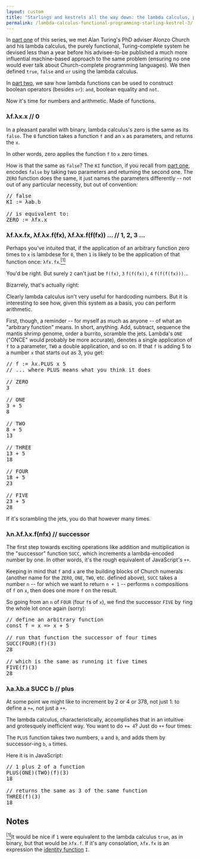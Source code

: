```yaml
---
layout: custom
title: "Starlings and kestrels all the way down: the lambda calculus, part iii"
permalink: /lambda-calculus-functional-programming-starling-kestrel-3/
---
```

<script src="/scripts/lambda.js"></script>

In <a href="/lambda-calculus-functional-programming-starling-kestrel-1/" target="\_blank" rel="noopener noreferrer">part one</a> of this series, we met Alan Turing's PhD adviser Alonzo Church and his lambda calculus, the purely functional, Turing-complete system he devised less than a year before his advisee-to-be published a much more influential machine-based approach to the same problem (ensuring no one would ever talk about Church-complete programming languages). We then defined `true`, `false` and `or` using the lambda calculus.

In <a href="/lambda-calculus-functional-programming-starling-kestrel-2/" target="\_blank" rel="noopener noreferrer">part two</a>, we saw how lambda functions can be used to construct boolean operators (besides `or`): `and`, boolean equality and `not`.

Now it's time for numbers and arithmetic. Made of functions.

### λf.λx.x // 0

In a pleasant parallel with binary, lambda calculus's zero is the same as its `false`. The `0` function takes a function `f` and an `x` as parameters, and returns the `x`.

In other words, zero applies the function `f` to `x` zero times.

<div class="lambda-div" id="lambda-zero">
</div>

How is that the same as `false`? The `KI` function, if you recall from <a href="/lambda-calculus-functional-programming-starling-kestrel-1#lambda-kite" target="\_blank" rel="noopener noreferrer">part one</a>, encodes `false` by taking two parameters and returning the second one. The `ZERO` function does the same, it just names the parameters differently -- not out of any particular necessity, but out of convention:

<pre class="prettyprint nocode">
// false
KI := λab.b

// is equivalent to:
ZERO := λfx.x
</pre>

### λf.λx.fx, λf.λx.f(fx), λf.λx.f(f(fx)) ... // 1, 2, 3 ...

<span id="note1top"></span>

Perhaps you've intuited that, if the application of an arbitrary function zero times to `x` is lambdese for `0`, then `1` is likely to be the application of that function once: `λfx.fx`.<a href="#note1"><sup>[1]</sup></a>

You'd be right. But surely `2` can't just be `f(fx)`, `3` `f(f(fx))`, `4` `f(f(f(fx)))`...

Bizarrely, that's actually right:

<div class="lambda-buttons" id="one-two-three">
  <div class="lambda-div" id="lambda-one" style="display:block;">
  </div>
  <div class="lambda-div" id="lambda-two" style="display:none;">
  </div>
  <div class="lambda-div" id="lambda-three" style="display:none;">
  </div>
  <div class="lambda-div" id="lambda-four" style="display:none;">
  </div>
  <div class="lambda-div" id="lambda-five" style="display:none;">
  </div>
</div>

Clearly lambda calculus isn't very useful for hardcoding numbers. But it is interesting to see how, given this system as a basis, you can perform arithmetic.

First, though, a reminder -- for myself as much as anyone -- of what an "arbitrary function" means. In short, anything. Add, subtract, sequence the mantis shrimp genome, order a burrito, scramble the jets. Lambda's `ONE` ("ONCE" would probably be more accurate), denotes a single application of `f` to a parameter, `TWO` a double application, and so on. If that `f` is adding 5 to a number `x` that starts out as 3, you get:

<pre class="prettyprint nocode">
// f := λx.PLUS x 5
// ... where PLUS means what you think it does

// ZERO
3

// ONE
3 + 5
8

// TWO
8 + 5
13

// THREE
13 + 5
18

// FOUR
18 + 5
23

// FIVE
23 + 5
28
</pre>

If it's scrambling the jets, you do that however many times.

### λn.λf.λx.f(nfx) // successor

The first step towards exciting operations like addition and multiplication is the "successor" function `SUCC`, which increments a lambda-encoded number by one. In other words, it's the rough equivalent of JavaScript's `++`.

<div class="lambda-div" id="lambda-successor">
</div>

Keeping in mind that `f` and `x` are the building blocks of Church numerals (another name for the `ZERO`, `ONE`, `TWO`, etc. defined above), `SUCC` takes a number `n` -- for which we want to return `n + 1` -- performs `n` compositions of `f` on `x`, then does one more `f` on the result.

So going from an `n` of `FOUR` (four `f`s of `x`), we find the successor `FIVE` by `f`ing the whole lot once again (sorry):

<pre class="prettyprint">
// define an arbitrary function
const f = x => x + 5

// run that function the successor of four times
SUCC(FOUR)(f)(3)
28

// which is the same as running it five times
FIVE(f)(3)
28
</pre>

### λa.λb.a SUCC b // plus

At some point we might like to increment by 2 or 4 or 378, not just 1: to define a `+=`, not just a `++`.

The lambda calculus, characteristically, accomplishes that in an intuitive and grotesquely inefficient way. You want to do `+= 4`? Just do `++` four times:

<div class="lambda-div" id="lambda-plus">
</div>

The `PLUS` function takes two numbers, `a` and `b`, and adds them by successor-ing `b`, `a` times.

Here it is in JavaScript:

<pre class="prettyprint">
// 1 plus 2 of a function
PLUS(ONE)(TWO)(f)(3)
18

// returns the same as 3 of the same function
THREE(f)(3)
18
</pre>

## Notes

<a id="note1" href="#note1top"><sup>[1]</sup></a>It would be nice if `1` were equivalent to the lambda calculus `true`, as in binary, but that would be `λfx.f`. If it's any consolation, `λfx.fx` is an expression the <a href="/lambda-calculus-functional-programming-starling-kestrel-1#lambda-ibis" target="\_blank" rel="noopener noreferrer">identity function</a> `I`.
